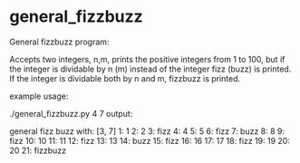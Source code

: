 # general_fizzbuzz
General fizzbuzz program:

Accepts two integers, n,m, prints the positive integers from 1 to 100, but if the integer is dividable by n (m) instead of the integer fizz (buzz) is printed. If the integer is dividable both by n and m, fizzbuzz is printed. 

example usage:

./general_fizzbuzz.py 4 7
output:

general fizz buzz with:  [3, 7]
1: 1
2: 2
3: fizz
4: 4
5: 5
6: fizz
7: buzz
8: 8
9: fizz
10: 10
11: 11
12: fizz
13: 13
14: buzz
15: fizz
16: 16
17: 17
18: fizz
19: 19
20: 20
21: fizzbuzz
